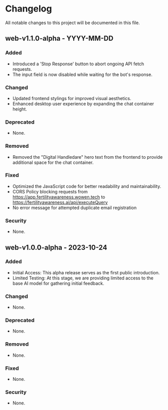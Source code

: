 # Changelog

All notable changes to this project will be documented in this file.

## web-v1.1.0-alpha - YYYY-MM-DD

### Added
- Introduced a 'Stop Response' button to abort ongoing API fetch requests.
- The input field is now disabled while waiting for the bot's response.

### Changed
- Updated frontend stylings for improved visual aesthetics.
- Enhanced desktop user experience by expanding the chat container height.

### Deprecated
- None.

### Removed
- Removed the "Digital Handledare" hero text from the frontend to provide additional space for the chat container.

### Fixed
- Optimized the JavaScript code for better readability and maintainability.
- CORS Policy blocking requests from https://app.fertilityawareness.wowen.tech to https://fertilityawareness.ai/api/executeQuery
- No error message for attempted duplicate email registration

### Security
- None.

## web-v1.0.0-alpha - 2023-10-24

### Added
- Initial Access: This alpha release serves as the first public introduction.
- Limited Testing: At this stage, we are providing limited access to the base AI model for gathering initial feedback.

### Changed
- None.

### Deprecated
- None.

### Removed
- None.

### Fixed
- None.

### Security
- None.

